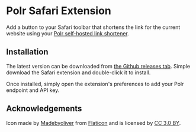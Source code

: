 Polr Safari Extension
=====================

Add a button to your Safari toolbar that shortens the link for the current
website using your [Polr self-hosted link shortener](https://polr.me/about.php).

Installation
------------

The latest version can be downloaded from [the Github releases
tab](https://github.com/cleverdevil/Polr.safariextension/releases). Simple
download the Safari extension and double-click it to install.

Once installed, simply open the extension's preferences to add your Polr
endpoint and API key.


Acknowledgements
----------------

Icon made by [Madebyoliver](http://www.flaticon.com/authors/madebyoliver) from 
[Flaticon](http://www.flaticon.com) and is licensed by 
[CC 3.0 BY](http://creativecommons.org/licenses/by/3.0/).
